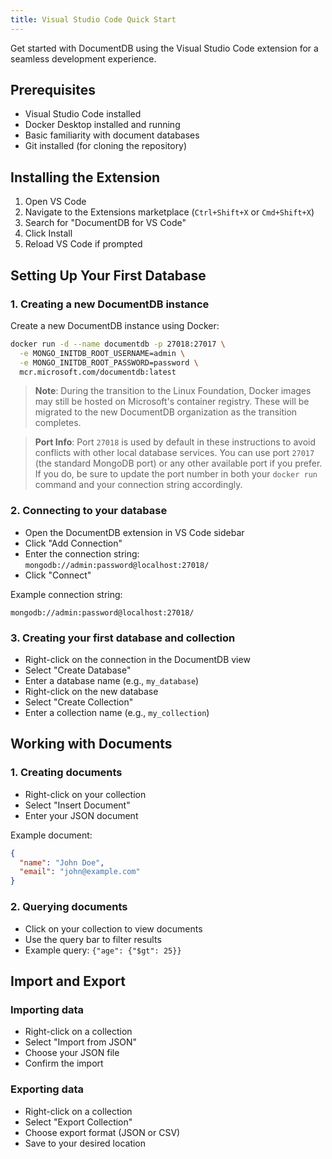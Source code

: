```yaml
---
title: Visual Studio Code Quick Start
---
```


Get started with DocumentDB using the Visual Studio Code extension for a seamless development experience.

## Prerequisites

- Visual Studio Code installed
- Docker Desktop installed and running
- Basic familiarity with document databases
- Git installed (for cloning the repository)

## Installing the Extension

1. Open VS Code
2. Navigate to the Extensions marketplace (`Ctrl+Shift+X` or `Cmd+Shift+X`)
3. Search for "DocumentDB for VS Code"
4. Click Install
5. Reload VS Code if prompted

## Setting Up Your First Database

### 1. Creating a new DocumentDB instance

Create a new DocumentDB instance using Docker:

```bash
docker run -d --name documentdb -p 27018:27017 \
  -e MONGO_INITDB_ROOT_USERNAME=admin \
  -e MONGO_INITDB_ROOT_PASSWORD=password \
  mcr.microsoft.com/documentdb:latest
```

> **Note**: During the transition to the Linux Foundation, Docker images may still be hosted on Microsoft's container registry. These will be migrated to the new DocumentDB organization as the transition completes.

> **Port Info**: Port `27018` is used by default in these instructions to avoid conflicts with other local database services. You can use port `27017` (the standard MongoDB port) or any other available port if you prefer. If you do, be sure to update the port number in both your `docker run` command and your connection string accordingly.

### 2. Connecting to your database

- Open the DocumentDB extension in VS Code sidebar
- Click "Add Connection"
- Enter the connection string: `mongodb://admin:password@localhost:27018/`
- Click "Connect"

Example connection string:
```
mongodb://admin:password@localhost:27018/
```

### 3. Creating your first database and collection

- Right-click on the connection in the DocumentDB view
- Select "Create Database"
- Enter a database name (e.g., `my_database`)
- Right-click on the new database
- Select "Create Collection"
- Enter a collection name (e.g., `my_collection`)

## Working with Documents

### 1. Creating documents

- Right-click on your collection
- Select "Insert Document"
- Enter your JSON document

Example document:
```json
{
  "name": "John Doe",
  "email": "john@example.com"
}
```

### 2. Querying documents

- Click on your collection to view documents
- Use the query bar to filter results
- Example query: `{"age": {"$gt": 25}}`

## Import and Export

### Importing data

- Right-click on a collection
- Select "Import from JSON"
- Choose your JSON file
- Confirm the import

### Exporting data

- Right-click on a collection
- Select "Export Collection"
- Choose export format (JSON or CSV)
- Save to your desired location
